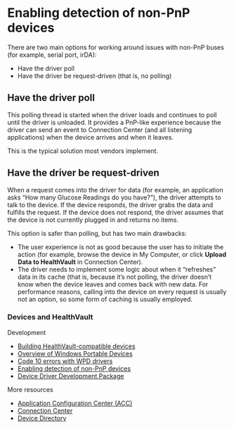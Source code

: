 Enabling detection of non-PnP devices
=====================================

There are two main options for working around issues with non-PnP buses (for example, serial port, irDA):

-   Have the driver poll
-   Have the driver be request-driven (that is, no polling)

Have the driver poll
--------------------

This polling thread is started when the driver loads and continues to poll until the driver is unloaded. It provides a PnP-like experience because the driver can send an event to Connection Center (and all listening applications) when the device arrives and when it leaves.

This is the typical solution most vendors implement.

Have the driver be request-driven
---------------------------------

When a request comes into the driver for data (for example, an application asks “How many Glucose Readings do you have?”), the driver attempts to talk to the device. If the device responds, the driver grabs the data and fulfills the request. If the device does not respond, the driver assumes that the device is not currently plugged in and returns no items.

This option is safer than polling, but has two main drawbacks:

-   The user experience is not as good because the user has to initiate the action (for example, browse the device in My Computer, or click **Upload Data to HealthVault** in Connection Center).
-   The driver needs to implement some logic about when it “refreshes” data in its cache (that is, because it’s not polling, the driver doesn’t know when the device leaves and comes back with new data. For performance reasons, calling into the device on every request is usually not an option, so some form of caching is usually employed.

### Devices and HealthVault

Development

-   <a href="device-overview.md" id="RightRailLinkListSection_13999_15">Building HealthVault-compatible devices</a>
-   <a href="device-wpd-overview.md" id="RightRailLinkListSection_13999_7">Overview of Windows Portable Devices</a>
-   <a href="device-code-10-errors.md" id="RightRailLinkListSection_13999_8">Code 10 errors with WPD drivers</a>
-   <a href="device-non-pnp.md" id="RightRailLinkListSection_13999_9">Enabling detection of non-PnP devices</a>
-   <a href="https://www.microsoft.com/en-us/download/details.aspx?id=26801" id="RightRailLinkListSection_13999_10">Device Driver Development Package</a>

More resources

-   <a href="https://config.healthvault-ppe.com/" id="RightRailLinkListSection_13999_11">Application Configuration Center (ACC)</a>
-   <a href="https://www.healthvault.com/connection-center" id="RightRailLinkListSection_13999_12">Connection Center</a>
-   <a href="https://account.healthvault.com/Directory?target=Devices" id="RightRailLinkListSection_13999_14">Device Directory</a>

